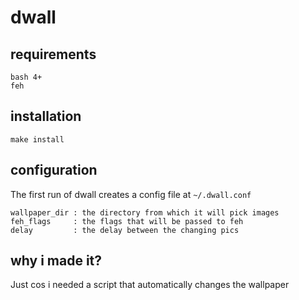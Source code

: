 # dwall

## requirements
```
bash 4+
feh
```

## installation
```
make install
```

## configuration
The first run of dwall creates a config file at `~/.dwall.conf`
```
wallpaper_dir : the directory from which it will pick images
feh_flags     : the flags that will be passed to feh
delay         : the delay between the changing pics
```

## why i made it?
Just cos i needed a script that automatically changes the wallpaper
